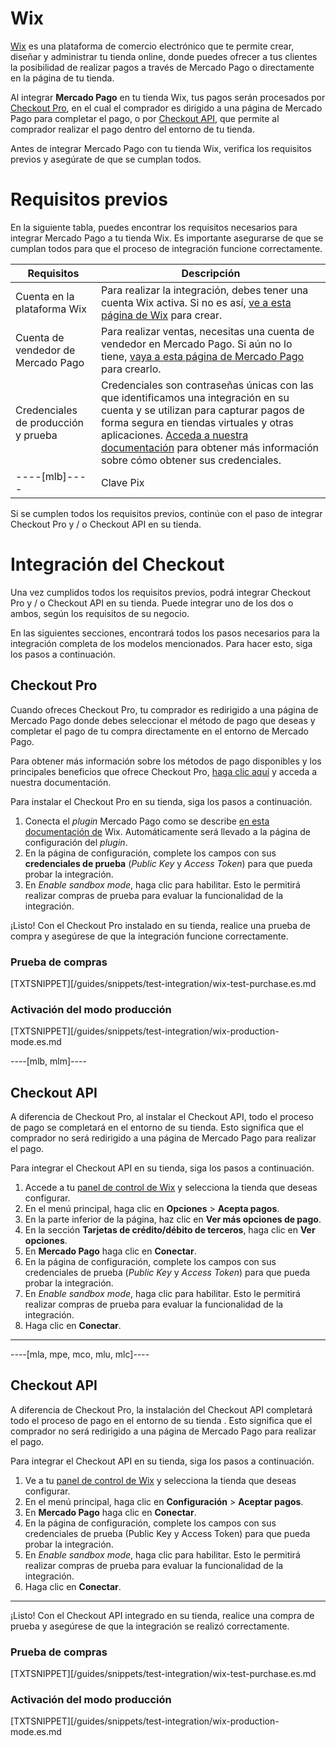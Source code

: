 # Wix

[Wix](https://pt.wix.com/) es una plataforma de comercio electrónico que te permite crear, diseñar y administrar tu tienda online, donde puedes ofrecer a tus clientes la posibilidad de realizar pagos a través de Mercado Pago o directamente en la página de tu tienda. 

Al integrar **Mercado Pago** en tu tienda Wix, tus pagos serán procesados ​​por [Checkout Pro](https://www.mercadopago[FAKER][URL][DOMAIN]/developers/es/guides/online-payments/checkout-pro/introduction), en el cual el comprador es dirigido a una página de Mercado Pago para completar el pago, o por [Checkout API](https://www.mercadopago[FAKER][URL][DOMAIN]/developers/es/guides/online-payments/checkout-api/introduction), que permite al comprador realizar el pago dentro del entorno de tu tienda.

Antes de integrar Mercado Pago con tu tienda Wix, verifica los requisitos previos y asegúrate de que se cumplan todos.

# Requisitos previos

En la siguiente tabla, puedes encontrar los requisitos necesarios para integrar Mercado Pago a tu tienda Wix. Es importante asegurarse de que se cumplan todos para que el proceso de integración funcione correctamente.

| Requisitos | Descripción |
|---|---|
| Cuenta en la plataforma Wix | Para realizar la integración, debes tener una cuenta Wix activa. Si no es así, [ve a esta página de Wix](https://users.wix.com/signin) para crear. |
| Cuenta de vendedor de Mercado Pago | Para realizar ventas, necesitas una cuenta de vendedor en Mercado Pago. Si aún no lo tiene, [vaya a esta página de Mercado Pago](https://www.mercadopago[FAKER][URL][DOMAIN]/hub/registration/landing) para crearlo. |
| Credenciales de producción y prueba | Credenciales son contraseñas únicas con las que identificamos una integración en su cuenta y se utilizan para capturar pagos de forma segura en tiendas virtuales y otras aplicaciones. [Acceda a nuestra documentación](https://www.mercadopago[FAKER][URL][DOMAIN]/developers/es/guides/resources/credentials) para obtener más información sobre cómo obtener sus credenciales. | 
----[mlb]----| Clave Pix | Para configurar Pix en su integración con Mercado Pago, se debe configurar su clave Pix. Para obtener más información sobre cómo configurarlo, [consulte nuestra documentación](https://www.mercadopago[FAKER][URL][DOMAIN]/ajuda/17843). |------------

Si se cumplen todos los requisitos previos, continúe con el paso de integrar Checkout Pro y / o Checkout API en su tienda.



# Integración del Checkout 

Una vez cumplidos todos los requisitos previos, podrá integrar Checkout Pro y / o Checkout API en su tienda. Puede integrar uno de los dos o ambos, según los requisitos de su negocio.

En las siguientes secciones, encontrará todos los pasos necesarios para la integración completa de los modelos mencionados. Para hacer esto, siga los pasos a continuación.


## Checkout Pro

Cuando ofreces Checkout Pro, tu comprador es redirigido a una página de Mercado Pago donde debes seleccionar el método de pago que deseas y completar el pago de tu compra directamente en el entorno de Mercado Pago.

Para obtener más información sobre los métodos de pago disponibles y los principales beneficios que ofrece Checkout Pro, [haga clic aquí](https://www.mercadopago[FAKER][URL][DOMAIN]/developers/es/guides/online-payments/checkout-pro/introduction) y acceda a nuestra documentación.

Para instalar el Checkout Pro en su tienda, siga los pasos a continuación.


1. Conecta el _plugin_ Mercado Pago como se describe [en esta documentación de](https://support.wix.com/es/article/conectando-mercadopago-como-provedor-de-pagamento) Wix. Automáticamente será llevado a la página de configuración del _plugin_.
2. En la página de configuración, complete los campos con sus **credenciales de prueba** (_Public Key_ y _Access Token_) para que pueda probar la integración.
3. En _Enable sandbox mode_, haga clic para habilitar. Esto le permitirá realizar compras de prueba para evaluar la funcionalidad de la integración.

¡Listo! Con el Checkout Pro instalado en su tienda, realice una prueba de compra y asegúrese de que la integración funcione correctamente.


### Prueba de compras

[TXTSNIPPET][/guides/snippets/test-integration/wix-test-purchase.es.md

### Activación del modo producción

[TXTSNIPPET][/guides/snippets/test-integration/wix-production-mode.es.md

----[mlb, mlm]----
## Checkout API

A diferencia de Checkout Pro, al instalar el Checkout API, todo el proceso de pago se completará en el entorno de su tienda. Esto significa que el comprador no será redirigido a una página de Mercado Pago para realizar el pago.

Para integrar el Checkout API en su tienda, siga los pasos a continuación.

1. Accede a tu [panel de control de Wix](https://manage.wix.com/dashboard/) y selecciona la tienda que deseas configurar.
2. En el menú principal, haga clic en **Opciones** > **Acepta pagos**.
3. En la parte inferior de la página, haz clic en **Ver más opciones de pago**.
4. En la sección **Tarjetas de crédito/débito de terceros**, haga clic en **Ver opciones**.
5. En **Mercado Pago** haga clic en **Conectar**.
6. En la página de configuración, complete los campos con sus credenciales de prueba (_Public Key_ y _Access Token_) para que pueda probar la integración.
7. En _Enable sandbox mode_, haga clic para habilitar. Esto le permitirá realizar compras de prueba para evaluar la funcionalidad de la integración.
8. Haga clic en **Conectar**.
------------

----[mla, mpe, mco, mlu, mlc]---- 
## Checkout API

A diferencia de Checkout Pro, la instalación del Checkout API completará todo el proceso de pago en el entorno de su tienda . Esto significa que el comprador no será redirigido a una página de Mercado Pago para realizar el pago.

Para integrar el Checkout API en su tienda, siga los pasos a continuación.

1. Ve a tu [panel de control de Wix](https://manage.wix.com/dashboard/) y selecciona la tienda que deseas configurar.
2. En el menú principal, haga clic en **Configuración** > **Aceptar pagos**.
3. En **Mercado Pago** haga clic en **Conectar**.
4. En la página de configuración, complete los campos con sus credenciales de prueba (Public Key y Access Token) para que pueda probar la integración.
5. En _Enable sandbox mode_, haga clic para habilitar. Esto le permitirá realizar compras de prueba para evaluar la funcionalidad de la integración.
6. Haga clic en **Conectar**.
------------

¡Listo! Con el Checkout API integrado en su tienda, realice una compra de prueba y asegúrese de que la integración se realizó correctamente.


### Prueba de compras

[TXTSNIPPET][/guides/snippets/test-integration/wix-test-purchase.es.md

### Activación del modo producción

[TXTSNIPPET][/guides/snippets/test-integration/wix-production-mode.es.md
